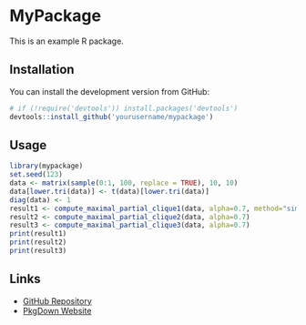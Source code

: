 # MyPackage

This is an example R package.

## Installation

You can install the development version from GitHub:

```r
# if (!require('devtools')) install.packages('devtools')
devtools::install_github('yourusername/mypackage')
```

## Usage

```r
library(mypackage)
set.seed(123)
data <- matrix(sample(0:1, 100, replace = TRUE), 10, 10)
data[lower.tri(data)] <- t(data)[lower.tri(data)]
diag(data) <- 1
result1 <- compute_maximal_partial_clique1(data, alpha=0.7, method="simple")
result2 <- compute_maximal_partial_clique2(data, alpha=0.7)
result3 <- compute_maximal_partial_clique3(data, alpha=0.7)
print(result1)
print(result2)
print(result3)
```

## Links

- [GitHub Repository](https://github.com/yourusername/mypackage)
- [PkgDown Website](https://yourusername.github.io/mypackage)
